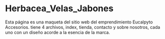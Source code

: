 # Herbacea_Velas_Jabones
Esta página es una maqueta del sitio web del emprendimiento Eucalpyto Accesorios. tiene 4 archivos, index, tienda, contacto y sobre nosotros, cada uno con un diseño acorde a la esencia de la marca.
